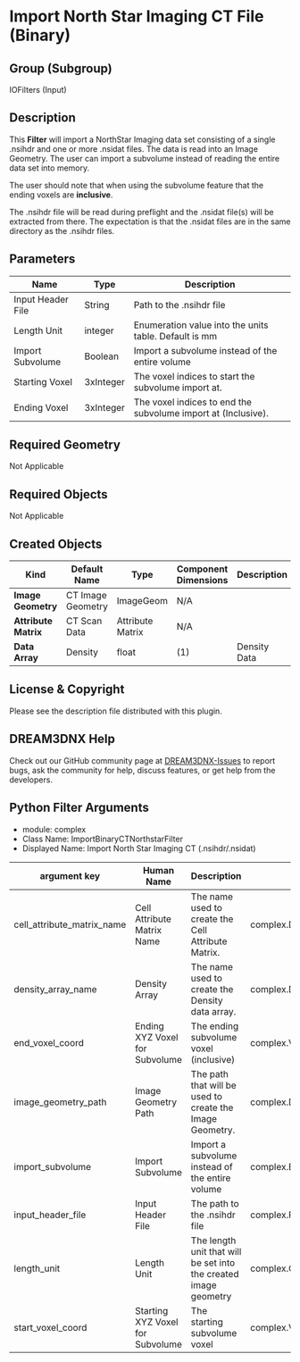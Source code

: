 # Import North Star Imaging CT File (Binary) #

## Group (Subgroup) ##

IOFilters (Input)

## Description ##

This **Filter** will import a NorthStar Imaging data set consisting of a single .nsihdr and one or more .nsidat files. The data is read into an Image Geometry. The user can import a subvolume instead of reading the entire data set into memory.

The user should note that when using the subvolume feature that the ending voxels are **inclusive**.

The .nsihdr file will be read during preflight and the .nsidat file(s) will be extracted from there. The expectation is that the .nsidat files are in the same directory as the .nsihdr files.

## Parameters ##

| Name | Type | Description |
|------|------|-------------|
| Input Header File | String | Path to the .nsihdr file |
| Length Unit | integer | Enumeration value into the units table. Default is mm |
| Import Subvolume | Boolean | Import a subvolume instead of the entire volume |
| Starting Voxel | 3xInteger | The voxel indices to start the subvolume import at. |
| Ending Voxel | 3xInteger | The voxel indices to end the subvolume import at (Inclusive). |

## Required Geometry ###

Not Applicable

## Required Objects ##

Not Applicable

## Created Objects ##

| Kind | Default Name | Type | Component Dimensions | Description |
|------|--------------|------|----------------------|-------------|
| **Image Geometry** | CT Image Geometry | ImageGeom | N/A |  |
| **Attribute Matrix** | CT Scan Data | Attribute Matrix | N/A |  |
| **Data Array** | Density | float | (1) | Density Data |

## License & Copyright ##

Please see the description file distributed with this plugin.

## DREAM3DNX Help

Check out our GitHub community page at [DREAM3DNX-Issues](https://github.com/BlueQuartzSoftware/DREAM3DNX-Issues) to report bugs, ask the community for help, discuss features, or get help from the developers.

## Python Filter Arguments

+ module: complex
+ Class Name: ImportBinaryCTNorthstarFilter
+ Displayed Name: Import North Star Imaging CT (.nsihdr/.nsidat)

| argument key | Human Name | Description | Parameter Type |
|--------------|------------|-------------|----------------|
| cell_attribute_matrix_name | Cell Attribute Matrix Name | The name used to create the Cell Attribute Matrix. | complex.DataObjectNameParameter |
| density_array_name | Density Array | The name used to create the Density data array. | complex.DataObjectNameParameter |
| end_voxel_coord | Ending XYZ Voxel for Subvolume | The ending subvolume voxel (inclusive) | complex.VectorInt32Parameter |
| image_geometry_path | Image Geometry Path | The path that will be used to create the Image Geometry. | complex.DataGroupCreationParameter |
| import_subvolume | Import Subvolume | Import a subvolume instead of the entire volume | complex.BoolParameter |
| input_header_file | Input Header File | The path to the .nsihdr file | complex.FileSystemPathParameter |
| length_unit | Length Unit | The length unit that will be set into the created image geometry | complex.ChoicesParameter |
| start_voxel_coord | Starting XYZ Voxel for Subvolume | The starting subvolume voxel | complex.VectorInt32Parameter |

